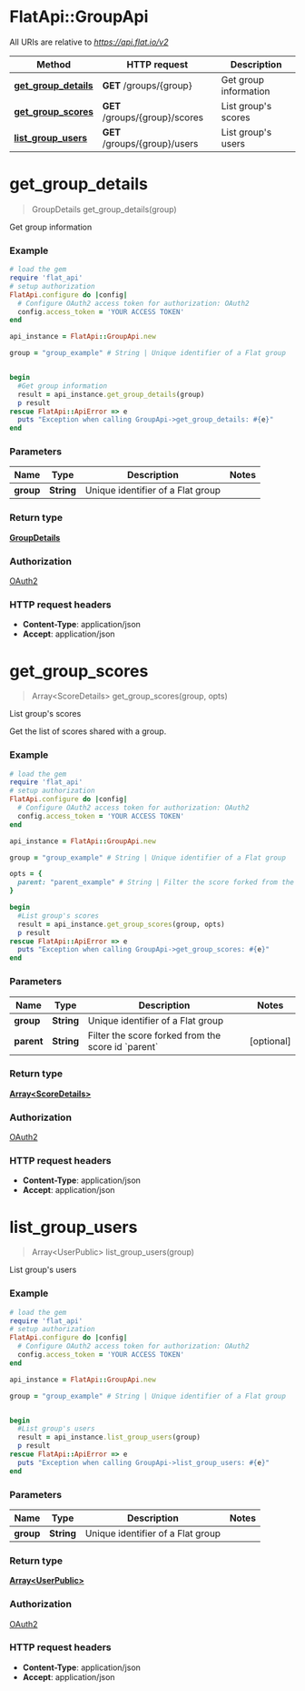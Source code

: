 # FlatApi::GroupApi

All URIs are relative to *https://api.flat.io/v2*

Method | HTTP request | Description
------------- | ------------- | -------------
[**get_group_details**](GroupApi.md#get_group_details) | **GET** /groups/{group} | Get group information
[**get_group_scores**](GroupApi.md#get_group_scores) | **GET** /groups/{group}/scores | List group&#39;s scores
[**list_group_users**](GroupApi.md#list_group_users) | **GET** /groups/{group}/users | List group&#39;s users


# **get_group_details**
> GroupDetails get_group_details(group)

Get group information

### Example
```ruby
# load the gem
require 'flat_api'
# setup authorization
FlatApi.configure do |config|
  # Configure OAuth2 access token for authorization: OAuth2
  config.access_token = 'YOUR ACCESS TOKEN'
end

api_instance = FlatApi::GroupApi.new

group = "group_example" # String | Unique identifier of a Flat group 


begin
  #Get group information
  result = api_instance.get_group_details(group)
  p result
rescue FlatApi::ApiError => e
  puts "Exception when calling GroupApi->get_group_details: #{e}"
end
```

### Parameters

Name | Type | Description  | Notes
------------- | ------------- | ------------- | -------------
 **group** | **String**| Unique identifier of a Flat group  | 

### Return type

[**GroupDetails**](GroupDetails.md)

### Authorization

[OAuth2](../README.md#OAuth2)

### HTTP request headers

 - **Content-Type**: application/json
 - **Accept**: application/json



# **get_group_scores**
> Array&lt;ScoreDetails&gt; get_group_scores(group, opts)

List group's scores

Get the list of scores shared with a group. 

### Example
```ruby
# load the gem
require 'flat_api'
# setup authorization
FlatApi.configure do |config|
  # Configure OAuth2 access token for authorization: OAuth2
  config.access_token = 'YOUR ACCESS TOKEN'
end

api_instance = FlatApi::GroupApi.new

group = "group_example" # String | Unique identifier of a Flat group 

opts = { 
  parent: "parent_example" # String | Filter the score forked from the score id `parent`
}

begin
  #List group's scores
  result = api_instance.get_group_scores(group, opts)
  p result
rescue FlatApi::ApiError => e
  puts "Exception when calling GroupApi->get_group_scores: #{e}"
end
```

### Parameters

Name | Type | Description  | Notes
------------- | ------------- | ------------- | -------------
 **group** | **String**| Unique identifier of a Flat group  | 
 **parent** | **String**| Filter the score forked from the score id &#x60;parent&#x60; | [optional] 

### Return type

[**Array&lt;ScoreDetails&gt;**](ScoreDetails.md)

### Authorization

[OAuth2](../README.md#OAuth2)

### HTTP request headers

 - **Content-Type**: application/json
 - **Accept**: application/json



# **list_group_users**
> Array&lt;UserPublic&gt; list_group_users(group)

List group's users

### Example
```ruby
# load the gem
require 'flat_api'
# setup authorization
FlatApi.configure do |config|
  # Configure OAuth2 access token for authorization: OAuth2
  config.access_token = 'YOUR ACCESS TOKEN'
end

api_instance = FlatApi::GroupApi.new

group = "group_example" # String | Unique identifier of a Flat group 


begin
  #List group's users
  result = api_instance.list_group_users(group)
  p result
rescue FlatApi::ApiError => e
  puts "Exception when calling GroupApi->list_group_users: #{e}"
end
```

### Parameters

Name | Type | Description  | Notes
------------- | ------------- | ------------- | -------------
 **group** | **String**| Unique identifier of a Flat group  | 

### Return type

[**Array&lt;UserPublic&gt;**](UserPublic.md)

### Authorization

[OAuth2](../README.md#OAuth2)

### HTTP request headers

 - **Content-Type**: application/json
 - **Accept**: application/json



